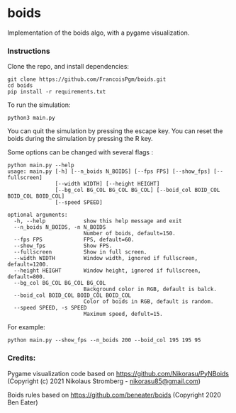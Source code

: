 # boids
Implementation of the boids algo, with a pygame visualization.

### Instructions

Clone the repo, and install dependencies:

```
git clone https://github.com/FrancoisPgm/boids.git
cd boids
pip install -r requirements.txt
```

To run the simulation:
```
python3 main.py
```

You can quit the simulation by pressing the escape key.
You can reset the boids during the simulation by pressing the R key.

Some options can be changed with several flags :
```
python main.py --help
usage: main.py [-h] [--n_boids N_BOIDS] [--fps FPS] [--show_fps] [--fullscreen]
               [--width WIDTH] [--height HEIGHT]
               [--bg_col BG_COL BG_COL BG_COL] [--boid_col BOID_COL BOID_COL BOID_COL]
               [--speed SPEED]

optional arguments:
  -h, --help            show this help message and exit
  --n_boids N_BOIDS, -n N_BOIDS
                        Number of boids, default=150.
  --fps FPS             FPS, default=60.
  --show_fps            Show FPS.
  --fullscreen          Show in full screen.
  --width WIDTH         Window width, ignored if fullscreen, default=1200.
  --height HEIGHT       Window height, ignored if fullscreen, default=800.
  --bg_col BG_COL BG_COL BG_COL
                        Background color in RGB, default is balck.
  --boid_col BOID_COL BOID_COL BOID_COL
                        Color of boids in RGB, default is random.
  --speed SPEED, -s SPEED
                        Maximum speed, defult=15.
```

For example:
```
python main.py --show_fps --n_boids 200 --boid_col 195 195 95
```


### Credits:

Pygame visualization code based on https://github.com/Nikorasu/PyNBoids (Copyright (c) 2021  Nikolaus Stromberg - nikorasu85@gmail.com)

Boids rules based on https://github.com/beneater/boids (Copyright 2020 Ben Eater)
